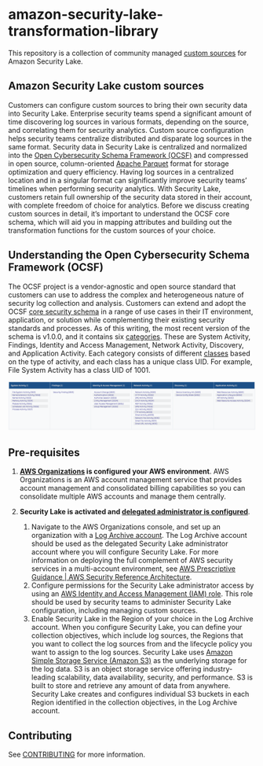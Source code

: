 # amazon-security-lake-transformation-library

This repository is a collection of community managed [custom sources](https://docs.aws.amazon.com/security-lake/latest/userguide/custom-sources.html) for Amazon Security Lake.

## Amazon Security Lake custom sources

Customers can configure custom sources to bring their own security data into Security Lake. Enterprise security teams spend a significant amount of time discovering log sources in various formats, depending on the source, and correlating them for security analytics. Custom source configuration helps security teams centralize distributed and disparate log sources in the same format. Security data in Security Lake is centralized and normalized into the [Open Cybersecurity Schema Framework (OCSF)](https://github.com/ocsf) and compressed in open source, column-oriented [Apache Parquet](https://parquet.apache.org/) format for storage optimization and query efficiency. Having log sources in a centralized location and in a singular format can significantly improve security teams’ timelines when performing security analytics. With Security Lake, customers retain full ownership of the security data stored in their account, with complete freedom of choice for analytics. Before we discuss creating custom sources in detail, it’s important to understand the OCSF core schema, which will aid you in mapping attributes and building out the transformation functions for the custom sources of your choice.

## Understanding the Open Cybersecurity Schema Framework (OCSF)

The OCSF project is a vendor-agnostic and open source standard that customers can use to address the complex and heterogeneous nature of security log collection and analysis. Customers can extend and adopt the OCSF [core security schema](https://schema.ocsf.io/) in a range of use cases in their IT environment, application, or solution while complementing their existing security standards and processes. As of this writing, the most recent version of the schema is v1.0.0, and it contains six [categories](https://schema.ocsf.io/1.0.0/categories?extensions=). These are System Activity, Findings, Identity and Access Management, Network Activity, Discovery, and Application Activity. Each category consists of different [classes](https://schema.ocsf.io/1.0.0/classes?extensions=) based on the type of activity, and each class has a unique class UID. For example, File System Activity has a class UID of 1001.

![OCSF v1.0.0](./images/ocsf_v1_0.png)

## Pre-requisites
1. **[AWS Organizations](https://docs.aws.amazon.com/organizations/latest/userguide/orgs_tutorials_basic.html) is configured your AWS environment**. AWS Organizations is an AWS account management service that provides account management and consolidated billing capabilities so you can consolidate multiple AWS accounts and manage them centrally.
2. **Security Lake is activated and [delegated administrator is configured](https://docs.aws.amazon.com/security-lake/latest/userguide/multi-account-management.html)**.

    1. Navigate to the AWS Organizations console, and set up an organization with a [Log Archive account](https://docs.aws.amazon.com/prescriptive-guidance/latest/security-reference-architecture/log-archive.html). The Log Archive account should be used as the delegated Security Lake administrator account where you will configure Security Lake. For more information on deploying the full complement of AWS security services in a multi-account environment, see [AWS Prescriptive Guidance | AWS Security Reference Architecture](https://docs.aws.amazon.com/prescriptive-guidance/latest/security-reference-architecture/welcome.html).
    2. Configure permissions for the Security Lake administrator access by using an [AWS Identity and Access Management (IAM) role](https://aws.amazon.com/iam/). This role should be used by security teams to administer Security Lake configuration, including managing custom sources.
    3. Enable Security Lake in the Region of your choice in the Log Archive account. When you configure Security Lake, you can define your collection objectives, which include log sources, the Regions that you want to collect the log sources from and the lifecycle policy you want to assign to the log sources. Security Lake uses [Amazon Simple Storage Service (Amazon S3)](https://aws.amazon.com/s3/) as the underlying storage for the log data. S3 is an object storage service offering industry-leading scalability, data availability, security, and performance. S3 is built to store and retrieve any amount of data from anywhere. Security Lake creates and configures individual S3 buckets in each Region identified in the collection objectives, in the Log Archive account.

## Contributing

See [CONTRIBUTING](./CONTRIBUTING.md) for more information.